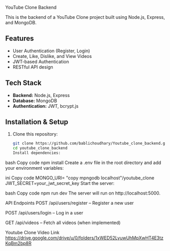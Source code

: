 YouTube Clone Backend

This is the backend of a YouTube Clone project built using Node.js, Express, and MongoDB.

## Features

- User Authentication (Register, Login)
- Create, Like, Dislike, and View Videos
- JWT-based Authentication
- RESTful API design

## Tech Stack

- **Backend:** Node.js, Express
- **Database:** MongoDB
- **Authentication:** JWT, bcrypt.js

## Installation & Setup

1. Clone this repository:
   ```bash
   git clone https://github.com/bablichoudhary/Youtube_clone_backend.git
   cd youtube_clone_backend
   Install dependencies:
   ```

bash
Copy code
npm install
Create a .env file in the root directory and add your environment variables:

ini
Copy code
MONGO_URI= "copy mpngodb localhost"/youtube_clone
JWT_SECRET=your_jwt_secret_key
Start the server:

bash
Copy code
npm run dev
The server will run on http://localhost:5000.

API Endpoints
POST /api/users/register – Register a new user

POST /api/users/login – Log in a user

GET /api/videos – Fetch all videos (when implemented)

Youtube Clone Video Link
https://drive.google.com/drive/u/0/folders/1xWED52LyuwUhMpXwHT4E3tzKqBm2bp8R
